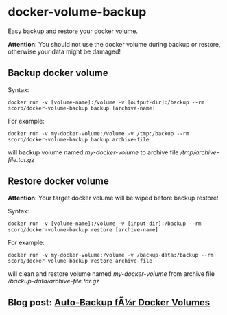 # docker-volume-backup

Easy backup and restore your [docker volume](https://docs.docker.com/engine/reference/commandline/volume).

**Attention**: You should not use the docker volume during backup or restore, otherwise your data might be damaged!


## Backup docker volume

Syntax:

    docker run -v [volume-name]:/volume -v [output-dir]:/backup --rm scorb/docker-volume-backup backup [archive-name]

For example:

    docker run -v my-docker-volume:/volume -v /tmp:/backup --rm scorb/docker-volume-backup backup archive-file

will backup volume named _my-docker-volume_ to archive file _/tmp/archive-file.tar.gz_


## Restore docker volume

**Attention**: Your target docker volume will be wiped before backup restore!

Syntax:

    docker run -v [volume-name]:/volume -v [input-dir]:/backup --rm scorb/docker-volume-backup restore [archive-name]

For example:

    docker run -v my-docker-volume:/volume -v /backup-data:/backup --rm scorb/docker-volume-backup restore archive-file

will clean and restore volume named _my-docker-volume_ from archive file _/backup-data/archive-file.tar.gz_


## Blog post: [Auto-Backup fÃ¼r Docker Volumes](http://scorban.de/2018/02/06/auto-backup-fuer-docker-volumes)
